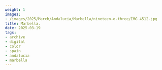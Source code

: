 ```yaml
---
weight: 1
images:
- /images/2025/March/Andalucia/Marbella/nineteen-o-three/IMG_4512.jpg
title: Marbella.
date: 2025-03-19
tags:
- archive
- digital
- color
- spain
- andalucia
- marbella
---
```


